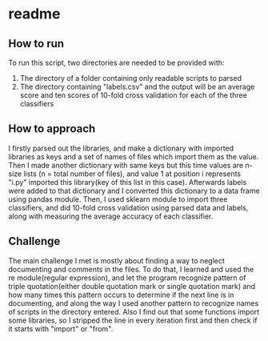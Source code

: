 # readme

## How to run
To run this script, two directories are needed to be provided with:
1. The directory of a folder containing only readable scripts to parsed
2. The directory containing "labels.csv"
and the output will be an average score and ten scores of 10-fold cross validation for each of the three classifiers

## How to approach
I firstly parsed out the libraries, and make a dictionary with imported libraries as keys and a set of names of files
which import them as the value. Then I made another dictionary with same keys but this time values are n-size lists
(n = total number of files), and value 1 at position i represents "i.py" imported this library(key of this list in this
case). Afterwards labels were added to that dictionary and I converted this dictionary to a data frame using pandas
module. Then, I used sklearn module to import three classifiers, and did 10-fold cross validation using parsed data and
labels, along with measuring the average accuracy of each classifier.

## Challenge
The main challenge I met is mostly about finding a way to neglect documenting and comments in the files. To do that, I
learned and used the re module(regular expression), and let the program recognize pattern of triple quotation(either
double quotation mark or single quotation mark) and how many times this pattern occurs to determine if the next line is
in documenting, and along the way I used another pattern to recognize names of scripts in the directory entered.
Also I find out that some functions import some libraries, so I stripped the line in every iteration first and then
check if it starts with "import" or "from".
